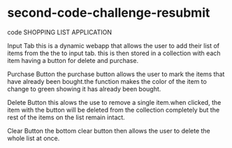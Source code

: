 # second-code-challenge-resubmit

code
SHOPPING LIST APPLICATION

Input Tab
this is a dynamic webapp that allows the user to add their list of items from the the to input tab.
this is then stored in a collection with each item having a button for delete and purchase.

Purchase Button
the purchase button allows the user to mark the items that have already been bought.the function makes the color of the item to change to green showing it has already been bought.

Delete Button
this alows the use to remove a single item.when clicked, the item with the button will be deleted from the collection completely but the rest of the items on the list remain intact.

Clear Button
the bottom clear button then allows the user to delete the whole list at once.